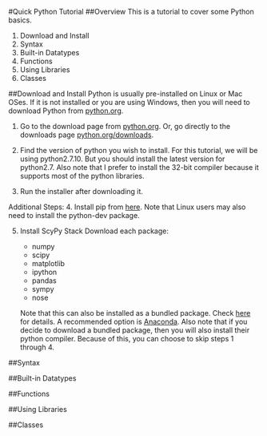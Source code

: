 #Quick Python Tutorial
##Overview
This is a tutorial to cover some Python basics.

1. Download and Install
2. Syntax
3. Built-in Datatypes
4. Functions
5. Using Libraries
6. Classes

##Download and Install
Python is usually pre-installed on Linux or Mac OSes. If it is not installed or you are using Windows, then you will need to download Python from [python.org](https://www.python.org).

1. Go to the download page from [python.org](https://www.python.org). 
   Or, go directly to the downloads page [python.org/downloads](https://www.python.org/downloads). 
2. Find the version of python you wish to install. 
   For this tutorial, we will be using python2.7.10. But you should install the latest version for python2.7. 
   Also note that I prefer to install the 32-bit compiler because it supports most of the python libraries.

3. Run the installer after downloading it.

Additional Steps:
4. Install pip from [here](https://pip.pypa.io/en/latest/installing). 
   Note that Linux users may also need to install the python-dev package. 

5. Install ScyPy Stack
   Download each package:
   * numpy
   * scipy
   * matplotlib
   * ipython
   * pandas
   * sympy
   * nose

   Note that this can also be installed as a bundled package. 
   Check [here](www.scipy.org/install.html) for details. 
   A recommended option is [Anaconda](https://www.continuum.io/downloads). 
   Also note that if you decide to download a bundled package, then you will also install their python compiler. Because of this, you can choose to skip steps 1 through 4.

##Syntax
   
##Built-in Datatypes

##Functions

##Using Libraries

##Classes

